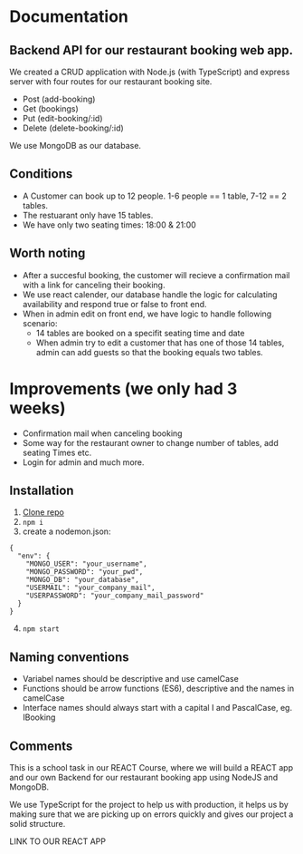 # Documentation

## Backend API for our restaurant booking web app.

We created a CRUD application with Node.js (with TypeScript) and express server with four routes for our restaurant booking site.

- Post (add-booking)
- Get (bookings)
- Put (edit-booking/:id)
- Delete (delete-booking/:id)

We use MongoDB as our database.

## Conditions
- A Customer can book up to 12 people. 1-6 people == 1 table, 7-12 == 2 tables.
- The restuarant only have 15 tables.
- We have only two seating times: 18:00 & 21:00

## Worth noting 
- After a succesful booking, the customer will recieve a confirmation mail with a link for canceling their booking. 
- We use react calender, our database handle the logic for calculating availability and respond true or false to front end. 
- When in admin edit on front end, we have logic to handle following scenario: 
  - 14 tables are booked on a specifit seating time and date
  - When admin try to edit a customer that has one of those 14 tables, admin can add guests so that the booking equals two tables.

# Improvements (we only had 3 weeks)
- Confirmation mail when canceling booking
- Some way for the restaurant owner to change number of tables, add seating Times etc. 
- Login for admin
and much more. 

## Installation

1. [Clone repo](https://github.com/MattSedmak/restaurant_server)
2. `npm i`
3. create a nodemon.json:

```
{
  "env": {
    "MONGO_USER": "your_username",
    "MONGO_PASSWORD": "your_pwd",
    "MONGO_DB": "your_database",
    "USERMAIL": "your_company_mail",
    "USERPASSWORD": "your_company_mail_password"
  }
}
```

4. `npm start`

## Naming conventions

- Variabel names should be descriptive and use camelCase
- Functions should be arrow functions (ES6), descriptive and the names in camelCase
- Interface names should always start with a capital I and PascalCase, eg. IBooking

## Comments

This is a school task in our REACT Course, where we will build a REACT app and our own Backend for our restaurant booking app using NodeJS and MongoDB.

We use TypeScript for the project to help us with production, it helps us by making sure that we are picking up on errors quickly and gives our project a solid structure.

LINK TO OUR REACT APP
